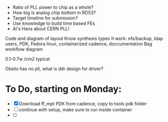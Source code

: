 - Ratio of PLL power to chip as a whole?
- How big is analog chip bottom in RD53?
- Target timeline for submission?
- Use knowledge to build time based FEs
- Al's Hans about CERN PLL!

Code and diagram of layout
Know synthesis types
It work: nfs/backup, ldap users, PDK, Fedora linux, containerized cadence, doccumentation
Bag workflow diagram

0.1-0.7w /cm2 typical


Obelix has no pll, what is ddr design for driver?

# To Do, starting on Monday:

- [x] Download ff_mpt PDK from cadence, copy to tools pdk folder
- [ ] continue with setup, make sure to run inside container
- [ ] 